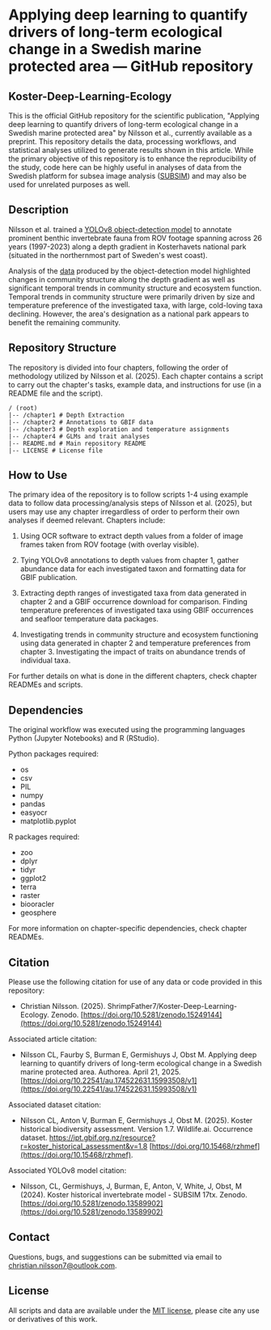 # Applying deep learning to quantify drivers of long-term ecological change in a Swedish marine protected area — GitHub repository

## Koster-Deep-Learning-Ecology

This is the official GitHub repository for the scientific publication, "Applying deep learning to quantify drivers of long-term ecological change in a Swedish marine protected area" by Nilsson et al., currently available as a preprint. This repository details the data, processing workflows, and statistical analyses utilized to generate results shown in this article. While the primary objective of this repository is to enhance the reproducibility of the study, code here can be highly useful in analyses of data from the Swedish platform for subsea image analysis ([SUBSIM](https://subsim.se/)) and may also be used for unrelated purposes as well.

## Description

Nilsson et al. trained a [YOLOv8 object-detection model](https://doi.org/10.5281/zenodo.13589902) to annotate prominent benthic invertebrate fauna from ROV footage spanning across 26 years (1997-2023) along a depth gradient in Kosterhavets national park (situated in the northernmost part of Sweden's west coast). 

Analysis of the [data](https://doi.org/10.15468/rzhmef) produced by the object-detection model highlighted changes in community structure along the depth gradient as well as significant temporal trends in community structure and ecosystem function. Temporal trends in community structure were primarily driven by size and temperature preference of the investigated taxa, with large, cold-loving taxa declining. However, the area's designation as a national park appears to benefit the remaining community.

## Repository Structure
The repository is divided into four chapters, following the order of methodology utilized by Nilsson et al. (2025). Each chapter contains a script to carry out the chapter's tasks, example data, and instructions for use (in a README file and the script).

```
/ (root)
|-- /chapter1 # Depth Extraction 
|-- /chapter2 # Annotations to GBIF data 
|-- /chapter3 # Depth exploration and temperature assignments 
|-- /chapter4 # GLMs and trait analyses
|-- README.md # Main repository README 
|-- LICENSE # License file
```

## How to Use

The primary idea of the repository is to follow scripts 1-4 using example data to follow data processing/analysis steps of Nilsson et al. (2025), but users may use any chapter irregardless of order to perform their own analyses if deemed relevant. Chapters include:

1. Using OCR software to extract depth values from a folder of image frames taken from ROV footage (with overlay visible).
   
2. Tying YOLOv8 annotations to depth values from chapter 1, gather abundance data for each investigated taxon and formatting data for GBIF publication.
   
3. Extracting depth ranges of investigated taxa from data generated in chapter 2 and a GBIF occurrence download for comparison. Finding temperature preferences of investigated taxa using GBIF occurrences and seafloor temperature data packages.
   
4. Investigating trends in community structure and ecosystem functioning using data generated in chapter 2 and temperature preferences from chapter 3. Investigating the impact of traits on abundance trends of individual taxa.

For further details on what is done in the different chapters, check chapter READMEs and scripts.

## Dependencies

The original workflow was executed using the programming languages Python (Jupyter Notebooks) and R (RStudio).

Python packages required:
- os
- csv
- PIL
- numpy
- pandas
- easyocr
- matplotlib.pyplot

R packages required:
- zoo
- dplyr
- tidyr
- ggplot2
- terra
- raster
- biooracler
- geosphere

For more information on chapter-specific dependencies, check chapter READMEs.

## Citation

Please use the following citation for use of any data or code provided in this repository:
- Christian Nilsson. (2025). ShrimpFather7/Koster-Deep-Learning-Ecology. Zenodo. [https://doi.org/10.5281/zenodo.15249144](https://doi.org/10.5281/zenodo.15249144)

Associated article citation:
- Nilsson CL, Faurby S, Burman E, Germishuys J, Obst M. Applying deep learning to quantify drivers of long-term ecological change in a Swedish marine protected area. Authorea. April 21, 2025. [https://doi.org/10.22541/au.174522631.15993508/v1](https://doi.org/10.22541/au.174522631.15993508/v1)

Associated dataset citation:
- Nilsson CL, Anton V, Burman E, Germishuys J, Obst M. (2025). Koster historical biodiversity assessment. Version 1.7. Wildlife.ai. Occurrence dataset. https://ipt.gbif.org.nz/resource?r=koster_historical_assessment&v=1.8 [https://doi.org/10.15468/rzhmef](https://doi.org/10.15468/rzhmef).

Associated YOLOv8 model citation:
- Nilsson, CL, Germishuys, J, Burman, E, Anton, V, White, J, Obst, M (2024). Koster historical invertebrate model - SUBSIM 17tx. Zenodo. [https://doi.org/10.5281/zenodo.13589902](https://doi.org/10.5281/zenodo.13589902)

  

## **Contact**
Questions, bugs, and suggestions can be submitted via email to christian.nilsson7@outlook.com.


## **License**
All scripts and data are available under the [MIT license](https://mit-license.org/), please cite any use or derivatives of this work.


